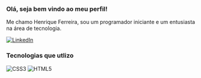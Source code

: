 ###  Olá, seja bem vindo ao meu perfil! 
Me chamo Henrique Ferreira, sou um programador iniciante e um entusiasta na área de tecnologia. 

[![LinkedIn](https://img.shields.io/badge/linkedin-%230077B5.svg?style=for-the-badge&logo=linkedin&logoColor=white)](https://www.linkedin.com/in/henryferrial)





### Tecnologias que utlizo

![CSS3](https://img.shields.io/badge/css3-%231572B6.svg?style=for-the-badge&logo=css3&logoColor=white)
![HTML5](https://img.shields.io/badge/html5-%23E34F26.svg?style=for-the-badge&logo=html5&logoColor=white)

